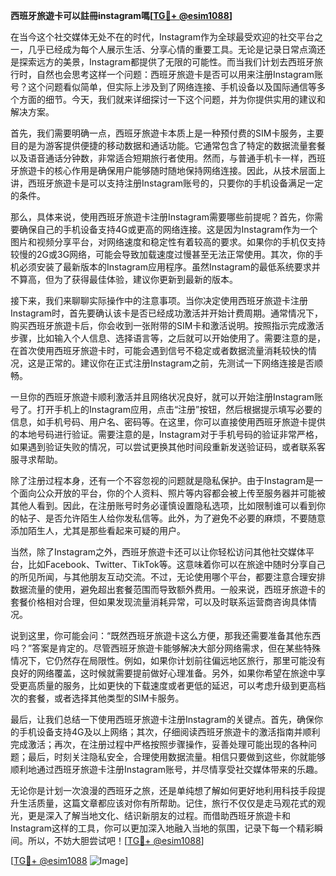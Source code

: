**西班牙旅遊卡可以註冊instagram嗎[[TG💪+ @esim1088](https://t.me/s/esim1088)]**

在当今这个社交媒体无处不在的时代，Instagram作为全球最受欢迎的社交平台之一，几乎已经成为每个人展示生活、分享心情的重要工具。无论是记录日常点滴还是探索远方的美景，Instagram都提供了无限的可能性。而当我们计划去西班牙旅行时，自然也会思考这样一个问题：西班牙旅遊卡是否可以用来注册Instagram账号？这个问题看似简单，但实际上涉及到了网络连接、手机设备以及国际通信等多个方面的细节。今天，我们就来详细探讨一下这个问题，并为你提供实用的建议和解决方案。

首先，我们需要明确一点，西班牙旅遊卡本质上是一种预付费的SIM卡服务，主要目的是为游客提供便捷的移动数据和通话功能。它通常包含了特定的数据流量套餐以及语音通话分钟数，非常适合短期旅行者使用。然而，与普通手机卡一样，西班牙旅遊卡的核心作用是确保用户能够随时随地保持网络连接。因此，从技术层面上讲，西班牙旅遊卡是可以支持注册Instagram账号的，只要你的手机设备满足一定的条件。

那么，具体来说，使用西班牙旅遊卡注册Instagram需要哪些前提呢？首先，你需要确保自己的手机设备支持4G或更高的网络连接。这是因为Instagram作为一个图片和视频分享平台，对网络速度和稳定性有着较高的要求。如果你的手机仅支持较慢的2G或3G网络，可能会导致加载速度过慢甚至无法正常使用。其次，你的手机必须安装了最新版本的Instagram应用程序。虽然Instagram的最低系统要求并不算高，但为了获得最佳体验，建议你更新到最新的版本。

接下来，我们来聊聊实际操作中的注意事项。当你决定使用西班牙旅遊卡注册Instagram时，首先要确认该卡是否已经成功激活并开始计费周期。通常情况下，购买西班牙旅遊卡后，你会收到一张附带的SIM卡和激活说明。按照指示完成激活步骤，比如输入个人信息、选择语言等，之后就可以开始使用了。需要注意的是，在首次使用西班牙旅遊卡时，可能会遇到信号不稳定或者数据流量消耗较快的情况，这是正常的。建议你在正式注册Instagram之前，先测试一下网络连接是否顺畅。

一旦你的西班牙旅遊卡顺利激活并且网络状况良好，就可以开始注册Instagram账号了。打开手机上的Instagram应用，点击“注册”按钮，然后根据提示填写必要的信息，如手机号码、用户名、密码等。在这里，你可以直接使用西班牙旅遊卡提供的本地号码进行验证。需要注意的是，Instagram对于手机号码的验证非常严格，如果遇到验证失败的情况，可以尝试更换其他时间段重新发送验证码，或者联系客服寻求帮助。

除了注册过程本身，还有一个不容忽视的问题就是隐私保护。由于Instagram是一个面向公众开放的平台，你的个人资料、照片等内容都会被上传至服务器并可能被其他人看到。因此，在注册账号时务必谨慎设置隐私选项，比如限制谁可以看到你的帖子、是否允许陌生人给你发私信等。此外，为了避免不必要的麻烦，不要随意添加陌生人，尤其是那些看起来可疑的用户。

当然，除了Instagram之外，西班牙旅遊卡还可以让你轻松访问其他社交媒体平台，比如Facebook、Twitter、TikTok等。这意味着你可以在旅途中随时分享自己的所见所闻，与其他朋友互动交流。不过，无论使用哪个平台，都要注意合理安排数据流量的使用，避免超出套餐范围而导致额外费用。一般来说，西班牙旅遊卡的套餐价格相对合理，但如果发现流量消耗异常，可以及时联系运营商咨询具体情况。

说到这里，你可能会问：“既然西班牙旅遊卡这么方便，那我还需要准备其他东西吗？”答案是肯定的。尽管西班牙旅遊卡能够解决大部分网络需求，但在某些特殊情况下，它仍然存在局限性。例如，如果你计划前往偏远地区旅行，那里可能没有良好的网络覆盖，这时候就需要提前做好心理准备。另外，如果你希望在旅途中享受更高质量的服务，比如更快的下载速度或者更低的延迟，可以考虑升级到更高档次的套餐，或者选择其他类型的SIM卡服务。

最后，让我们总结一下使用西班牙旅遊卡注册Instagram的关键点。首先，确保你的手机设备支持4G及以上网络；其次，仔细阅读西班牙旅遊卡的激活指南并顺利完成激活；再次，在注册过程中严格按照步骤操作，妥善处理可能出现的各种问题；最后，时刻关注隐私安全，合理使用数据流量。相信只要做到这些，你就能够顺利地通过西班牙旅遊卡注册Instagram账号，并尽情享受社交媒体带来的乐趣。

无论你是计划一次浪漫的西班牙之旅，还是单纯想了解如何更好地利用科技手段提升生活质量，这篇文章都应该对你有所帮助。记住，旅行不仅仅是走马观花式的观光，更是深入了解当地文化、结识新朋友的过程。而借助西班牙旅遊卡和Instagram这样的工具，你可以更加深入地融入当地的氛围，记录下每一个精彩瞬间。所以，不妨大胆尝试吧！[[TG💪+ @esim1088](https://t.me/s/esim1088)]

[[TG💪+ @esim1088](https://t.me/s/esim1088) ![Image](https://i.postimg.cc/4NQfJmqS/Snipaste-2025-05-13-00-14-12.png)]